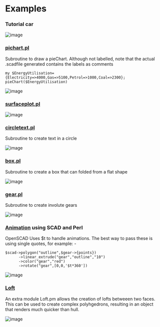 # Examples

### Tutorial car

![image](https://github.com/saiftynet/dummyrepo/blob/main/SCAD/OpenSCAD.png?raw=true)


### [pichart.pl](https://github.com/saiftynet/SCAD/blob/main/Examples/piechart.pl)
Subroutine to draw a pieChart.  Although not labelled, note that the actual
.scadfile generated contains the labels as comments

```
my $EnergyUtilisation={Electricity=>4000,Gas=>5100,Petrol=>1000,Coal=>2300};
pieChart($EnergyUtilisation)
```

![image](https://github.com/saiftynet/dummyrepo/blob/main/SCAD/pichart.png?raw=true)


### [surfaceplot.pl](https://github.com/saiftynet/SCAD/blob/main/Examples/surfacePlot.pl)

![image](https://github.com/saiftynet/dummyrepo/blob/main/SCAD/surfaceplot.png?raw=true)



### [circletext.pl](https://github.com/saiftynet/SCAD/blob/main/Examples/circletext.pl)

Subroutine to create text in a circle

![image](https://github.com/saiftynet/dummyrepo/blob/main/SCAD/cicletext.png?raw=true)


### [box.pl](https://github.com/saiftynet/SCAD/blob/main/Examples/box.pl) 

Subroutine to create a box that can folded from a flat shape 

![image](https://github.com/saiftynet/dummyrepo/blob/main/SCAD/box.png?raw=true)

### [gear.pl](https://github.com/saiftynet/SCAD/blob/main/Examples/gear.pl) 

Subroutine to create involute gears

![image](https://github.com/saiftynet/dummyrepo/blob/main/SCAD/involutegears.png?raw=true)

### [Animation](https://github.com/saiftynet/SCAD/blob/main/Examples/animatedGears.pl) using SCAD and Perl

OpenSCAD Uses $t to handle animations.  The best way to pass these is using single quotes, for example: -

```
$scad->polygon("outline",$gear->{points})
	  ->linear_extrude("gear","outline","10")
	  ->color("gear","red")
	  ->rotate("gear",[0,0,'$t*360'])
```

![image](https://github.com/saiftynet/dummyrepo/blob/main/SCAD/animatedgears.gif?raw=true)



### [Loft](https://github.com/saiftynet/SCAD/blob/main/Examples/loft.pl) 

An extra module Loft.pm allows the creation of lofts betweeen two faces.  This can be used to create complex polyhgedrons, resulting in an object that renders much quicker than hull.


![image](https://github.com/saiftynet/dummyrepo/blob/main/SCAD/helix.png?raw=true)
